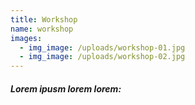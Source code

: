 ```yaml
---
title: Workshop
name: workshop
images:
  - img_image: /uploads/workshop-01.jpg
  - img_image: /uploads/workshop-02.jpg
---
```


##### Lorem ipusm lorem lorem: